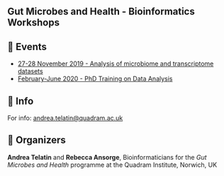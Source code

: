 ## Gut Microbes and Health - Bioinformatics Workshops


## :calendar: Events
 * [27-28 November 2019 - Analysis of microbiome and transcriptome datasets](28-11_Workshop.md)
 * [February-June 2020 - PhD Training on Data Analysis](2020-PhD-NRP-DTP.md)
 

## :e-mail: Info

For info: andrea.telatin@quadram.ac.uk

## :bust_in_silhouette: Organizers

**Andrea Telatin** and **Rebecca Ansorge**, Bioinformaticians for the _Gut Microbes and Health_ programme at the Quadram Institute, Norwich, UK
